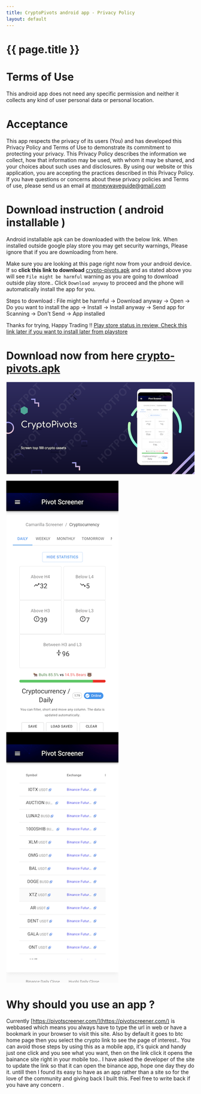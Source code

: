 ```yaml
---
title: CryptoPivots android app - Privacy Policy
layout: default
---
```


# {{ page.title }}

# Terms of Use
This android app does not need any specific permission and neither it collects any kind of user personal data or personal location. 

# Acceptance
This app respects the privacy of its users (You) and has developed this Privacy Policy and Terms of Use to demonstrate its commitment to protecting your privacy. This Privacy Policy describes the information we collect, how that information may be used, with whom it may be shared, and your choices about such uses and disclosures. By using our website or this application, you are accepting the practices described in this Privacy Policy.
If you have questions or concerns about these privacy policies and Terms of use, please send us an email at <moneywaveguide@gmail.com>

# Download instruction ( android installable )
Android installable apk can be downloaded with the below link. When installed outside google play store you may get security warnings, Please ignore that if you are downloading from here.

Make sure you are looking at this page right now from your android device. If so **click this link to download** [crypto-pivots.apk](https://github.com/profitwave/profitwave.github.io/blob/main/apk/crypto-pivots.apk?raw=true) and as stated above you will see `File might be harmful` warning as you are going to download outside play store.. Click `Download anyway` to proceed and the phone will automatically install the app for you.

Steps to download : File might be harmful -> Download anyway -> Open -> Do you want to install the app -> Install -> Install anyway -> Send app for Scanning -> Don't Send -> App installed

Thanks for trying, Happy Trading !! [Play store status in review, Check this link later if you want to install later from playstore](https://play.google.com/store/apps/details?id=com.pivot.screener)

# Download now from here [crypto-pivots.apk](https://github.com/profitwave/profitwave.github.io/blob/main/apk/crypto-pivots.apk?raw=true)

![info](apk/info-view.png)    

![home](apk/home-page.png)![home-2](apk/device-2.png)


# Why should you use an app ?

Currently [https://pivotscreener.com/](https://pivotscreener.com/) is webbased which means you always have to type the url in web or have a bookmark in your browser to visit this site. Also by default it goes to btc home page then you select the crypto link to see the page of interest.. You can avoid those steps by using this as a mobile app, it's quick and handy just one click and you see what you want, then on the link click it opens the bainance site right in your mobile too.. I have asked the developer of the site to update the link so that it can open the binance app, hope one day they do it. untill then I found its easy to have as an app rather than a site so for the love of the community and giving back I built this. Feel free to write back if you have any concern .
